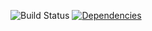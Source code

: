 ![Build Status](https://github.com/iamogbz/iamogbz.github.io/workflows/Continuous%20Integration/badge.svg)
[![Dependencies](https://badgen.net/github/dependabot/iamogbz/iamogbz.github.io?icon=dependabot)](https://github.com/iamogbz/iamogbz.github.io/network/dependencies)
